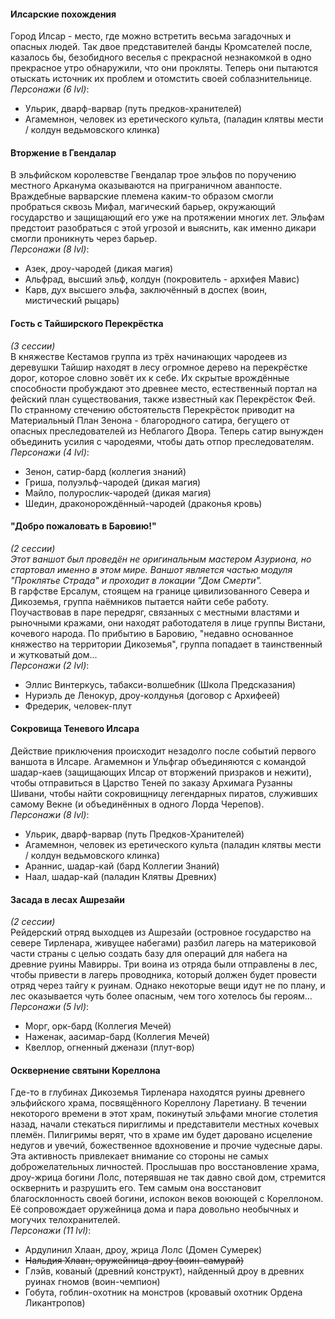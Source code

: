 #### Илсарские похождения
Город Илсар - место, где можно встретить весьма загадочных и опасных людей. Так двое представителей банды Кромсателей после, казалось бы, безобидного веселья с прекрасной незнакомкой в одно прекрасное утро обнаружили, что они прокляты. Теперь они пытаются отыскать источник их проблем и отомстить своей соблазнительнице.  
_Персонажи (6 lvl)_:
- Ульрик, дварф-варвар (путь предков-хранителей)
- Агамемнон, человек из еретического культа, (паладин клятвы мести / колдун ведьмовского клинка)

#### Вторжение в Гвендалар
В эльфийском королевстве Гвендалар трое эльфов по поручению местного Арканума оказываются на приграничном аванпосте.
Враждебные варварские племена каким-то образом смогли пробраться сквозь Мифал, магический барьер, окружающий государство и защищающий его уже на
протяжении многих лет. Эльфам предстоит разобраться с этой угрозой и выяснить, как именно дикари смогли проникнуть через барьер.  
_Персонажи (8 lvl)_:
- Азек, дроу-чародей (дикая магия)
- Альфрад, высший эльф, колдун (покровитель - архифея Мавис)
- Карв, дух высшего эльфа, заключённый в доспех (воин, мистический рыцарь)

#### Гость с Тайширского Перекрёстка
_(3 сессии)_  
В княжестве Кестамов группа из трёх начинающих чародеев из деревушки Тайшир находят в лесу огромное дерево на перекрёстке дорог, которое словно зовёт их к себе. Их скрытые врождённые способности пробуждают это древнее место, естественный портал на фейский план существования, также известный как Перекрёсток Фей. По странному стечению обстоятельств Перекрёсток приводит на Материальный План Зенона - благородного сатира, бегущего от опасных преследователей из Неблагого Двора. Теперь сатир вынужден объединить усилия с чародеями, чтобы дать отпор преследователям.  
_Персонажи (4 lvl)_:
- Зенон, сатир-бард (коллегия знаний)
- Гриша, полуэльф-чародей (дикая магия)
- Майло, полурослик-чародей (дикая магия)
- Шедин, драконорождённый-чародей (драконья кровь)

#### "Добро пожаловать в Баровию!"
_(2 сессии)_  
_Этот ваншот был проведён не оригинальным мастером Азуриона, но стартовал именно в этом мире. Ваншот является частью модуля "Проклятье Страда" и проходит в локации "Дом Смерти"._  
В гарфстве Ерсалум, стоящем на границе цивилизованного Севера и Дикоземья, группа наёмников пытается найти себе работу. Поучаствовав в паре передряг, связанных с местными властями и рыночными кражами, они находят работодателя в лице группы Вистани, кочевого народа.
По прибытию в Баровию, "недавно основанное княжество на территории Дикоземья", группа попадает в таинственный и жутковатый дом...  
_Персонажи (2 lvl)_:
- Эллис Винтеркусь, табакси-волшебник (Школа Предсказания)
- Нуриэль де Ленокур, дроу-колдунья (договор с Архифеей)
- Фредерик, человек-плут

#### Сокровища Теневого Илсара
Действие приключения происходит незадолго после событий первого ваншота в Илсаре. Агамемнон и Ульфгар объединяются с командой шадар-каев (защищающих Илсар от вторжений призраков и нежити), чтобы отправиться в Царство Теней по заказу Архимага Рузанны Шивани, чтобы найти сокровищницу легендарных пиратов, служивших самому Векне (и объединённых в одного Лорда Черепов).  
_Персонажи (8 lvl)_:
- Ульрик, дварф-варвар (путь Предков-Хранителей)
- Агамемнон, человек из еретического культа (паладин клятвы мести / колдун ведьмовского клинка)
- Араннис, шадар-кай (бард Коллегии Знаний)
- Наал, шадар-кай (паладин Клятвы Древних)

#### Засада в лесах Ашрезайи
_(2 сессии)_  
Рейдерский отряд выходцев из Ашрезайи (островное государство на севере Тирленара, живущее набегами) разбил лагерь на материковой части страны с целью создать базу для операций для набега на древние руины Мавирры. Три воина из отряда были отправлены в лес, чтобы привести в лагерь проводника, который должен будет провести отряд через тайгу к руинам. Однако некоторые вещи идут не по плану, и лес оказывается чуть более опасным, чем того хотелось бы героям...  
_Персонажи (5 lvl)_:
- Морг, орк-бард (Коллегия Мечей)
- Наженак, аасимар-бард (Коллегия Мечей)
- Квеллор, огненный дженази (плут-вор)

#### Осквернение святыни Кореллона
Где-то в глубинах Дикоземья Тирленара находятся руины древнего эльфийского храма, посвящённого Кореллону Ларетиану. В течении некоторого времени в этот храм, покинутый эльфами многие столетия назад, начали стекаться пириглимы и представители местных кочевых племён. Пилигримы верят, что в храме им будет даровано исцеление недугов и увечий, божественное вдохновение и прочие чудесные дары.  
Эта активность привлекает внимание со стороны не самых доброжелательных личностей. Прослышав про восстановление храма, дроу-жрица богини Лолс, потерявшая не так давно свой дом, стремится осквернить и разрушить его. Тем самым она восстановит благосклонность своей богини, испокон веков воюющей с Кореллоном. Её сопровождает оружейница дома и пара довольно необычных и могучих телохранителей.  
_Персонажи (11 lvl)_:
- Ардулинил Хлаан, дроу, жрица Лолс (Домен Сумерек)
- ~~Нальдия Хлаан, оружейница-дроу (воин-самурай)~~
- Глэйв, кованый (древний конструкт), найденный дроу в древних руинах гномов (воин-чемпион)
- Гобута, гоблин-охотник на монстров (кровавый охотник Ордена Ликантропов)  